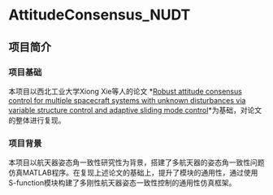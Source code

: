 # AttitudeConsensus_NUDT
## 项目简介
### 项目基础
本项目以西北工业大学Xiong Xie等人的论文 *[Robust attitude consensus control for multiple spacecraft systems with unknown 
disturbances via variable structure control and adaptive sliding mode control](https://linkinghub.elsevier.com/retrieve/pii/S0273117721008723)*为基础，对论文的整体进行复现。
### 项目背景
本项目以航天器姿态角一致性研究性为背景，搭建了多航天器的姿态角一致性问题仿真MATLAB程序。在复现上述论文的基础上，提升了模块的通用性，通过使用
S-function模块构建了多刚性航天器姿态一致性控制的通用性仿真框架。